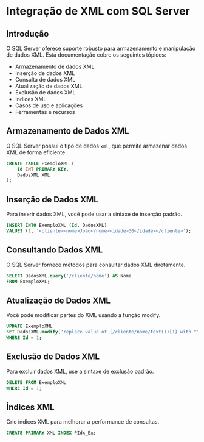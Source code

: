 # Integração de XML com SQL Server

## Introdução

O SQL Server oferece suporte robusto para armazenamento e manipulação de dados XML. Esta documentação cobre os seguintes tópicos:

- Armazenamento de dados XML
- Inserção de dados XML
- Consulta de dados XML
- Atualização de dados XML
- Exclusão de dados XML
- Índices XML
- Casos de uso e aplicações
- Ferramentas e recursos

## Armazenamento de Dados XML

O SQL Server possui o tipo de dados `xml`, que permite armazenar dados XML de forma eficiente.

```sql
CREATE TABLE ExemploXML (
    Id INT PRIMARY KEY,
    DadosXML XML
);
```

## Inserção de Dados XML

Para inserir dados XML, você pode usar a sintaxe de inserção padrão.

```sql
INSERT INTO ExemploXML (Id, DadosXML)
VALUES (1, '<cliente><nome>João</nome><idade>30</idade></cliente>');
```

## Consultando Dados XML

O SQL Server fornece métodos para consultar dados XML diretamente.

```sql
SELECT DadosXML.query('/cliente/nome') AS Nome
FROM ExemploXML;
```

## Atualização de Dados XML

Você pode modificar partes do XML usando a função modify.

```sql
UPDATE ExemploXML
SET DadosXML.modify('replace value of (/cliente/nome/text())[1] with "Maria"')
WHERE Id = 1;
```

## Exclusão de Dados XML

Para excluir dados XML, use a sintaxe de exclusão padrão.

```sql
DELETE FROM ExemploXML
WHERE Id = 1;
```

## Índices XML

Crie índices XML para melhorar a performance de consultas.

```sql
CREATE PRIMARY XML INDEX PIdx_Ex;
```
